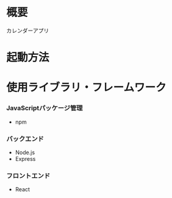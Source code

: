 # 概要
カレンダーアプリ

# 起動方法

# 使用ライブラリ・フレームワーク
### JavaScriptパッケージ管理
- npm

### バックエンド
- Node.js
- Express

### フロントエンド
- React
